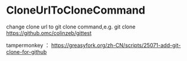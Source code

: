 # CloneUrlToCloneCommand
change clone url to git clone command,e.g. git clone https://github.omc/colinzeb/gittest

tampermonkey ： https://greasyfork.org/zh-CN/scripts/25071-add-git-clone-for-github
